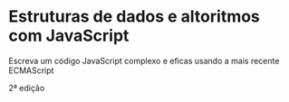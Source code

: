 # Estruturas de dados e altoritmos com JavaScript

Escreva um código JavaScript complexo e eficas usando a mais recente ECMAScript

2ª edição

